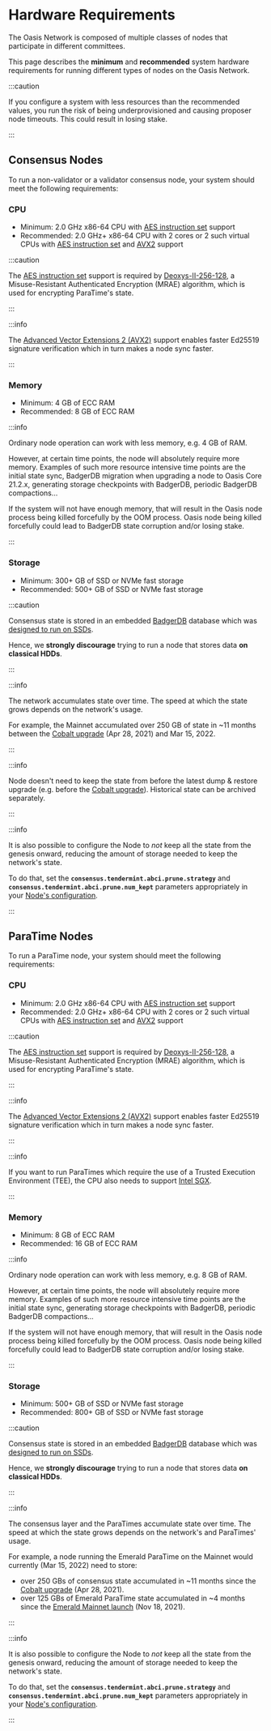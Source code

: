 # Hardware Requirements

The Oasis Network is composed of multiple classes of nodes that participate in
different committees.

This page describes the **minimum** and **recommended** system hardware
requirements for running different types of nodes on the Oasis Network.

:::caution

If you configure a system with less resources than the recommended values, you
run the risk of being underprovisioned and causing proposer node timeouts.
This could result in losing stake.

:::

## Consensus Nodes <a id="suggested-minimum-configurations"></a>

To run a non-validator or a validator consensus node, your system should meet
the following requirements:

### CPU

* Minimum: 2.0 GHz x86-64 CPU with [AES instruction set] support
* Recommended: 2.0 GHz+ x86-64 CPU with 2 cores or 2 such virtual CPUs with
  [AES instruction set] and [AVX2] support

:::caution

The [AES instruction set] support is required by [Deoxys-II-256-128], a
Misuse-Resistant Authenticated Encryption (MRAE) algorithm, which is used for
encrypting ParaTime's state.

:::

:::info

The [Advanced Vector Extensions 2 (AVX2)][AVX2] support enables faster Ed25519
signature verification which in turn makes a node sync faster.

:::

[AES instruction set]: https://en.wikipedia.org/wiki/AES_instruction_set
[Deoxys-II-256-128]: https://sites.google.com/view/deoxyscipher
[AVX2]:
  https://en.wikipedia.org/wiki/Advanced_Vector_Extensions#Advanced_Vector_Extensions_2

### Memory

* Minimum: 4 GB of ECC RAM
* Recommended: 8 GB of ECC RAM

:::info

Ordinary node operation can work with less memory, e.g. 4 GB of RAM.

However, at certain time points, the node will absolutely require more memory.
Examples of such more resource intensive time points are the initial state sync,
BadgerDB migration when upgrading a node to Oasis Core 21.2.x, generating
storage checkpoints with BadgerDB, periodic BadgerDB compactions...

If the system will not have enough memory, that will result in the Oasis node
process being killed forcefully by the OOM process.
Oasis node being killed forcefully could lead to BadgerDB state corruption
and/or losing stake.

:::

### Storage

* Minimum: 300+ GB of SSD or NVMe fast storage
* Recommended: 500+ GB of SSD or NVMe fast storage

:::caution

Consensus state is stored in an embedded [BadgerDB](https://dgraph.io/docs/badger/)
database which was [designed to run on SSDs](https://dgraph.io/docs/badger/design/).

Hence, we **strongly discourage** trying to run a node that stores data
**on classical HDDs**.

:::

:::info

The network accumulates state over time. The speed at which the state grows depends on the network's usage.

For example, the Mainnet accumulated over 250 GB of state in ~11 months between
the [Cobalt upgrade](../../mainnet/cobalt-upgrade.md) (Apr 28, 2021) and Mar 15, 2022.

:::

:::info

Node doesn't need to keep the state from before the latest dump & restore upgrade (e.g. before the [Cobalt upgrade](../../mainnet/cobalt-upgrade.md)). Historical state can be archived separately.

:::

:::info

It is also possible to configure the Node to _not_ keep all the state from the genesis onward, reducing the amount of storage needed to keep the network's state.

To do that, set the **`consensus.tendermint.abci.prune.strategy`** and **`consensus.tendermint.abci.prune.num_kept`** parameters appropriately in your [Node's configuration](../set-up-your-node/run-validator.md#configuring-the-oasis-node).

:::

## ParaTime Nodes

To run a ParaTime node, your system should meet the following requirements:

### CPU

* Minimum: 2.0 GHz x86-64 CPU with [AES instruction set] support
* Recommended: 2.0 GHz+ x86-64 CPU with 2 cores or 2 such virtual CPUs with
  [AES instruction set] and [AVX2] support

:::caution

The [AES instruction set] support is required by [Deoxys-II-256-128], a
Misuse-Resistant Authenticated Encryption (MRAE) algorithm, which is used for
encrypting ParaTime's state.

:::

:::info

The [Advanced Vector Extensions 2 (AVX2)][AVX2] support enables faster Ed25519
signature verification which in turn makes a node sync faster.

:::

[AES instruction set]: https://en.wikipedia.org/wiki/AES_instruction_set
[Deoxys-II-256-128]: https://sites.google.com/view/deoxyscipher
[AVX2]:
  https://en.wikipedia.org/wiki/Advanced_Vector_Extensions#Advanced_Vector_Extensions_2

:::info

If you want to run ParaTimes which require the use of a Trusted Execution
Environment (TEE), the CPU also needs to support [Intel SGX].

:::

[Intel SGX]:
  https://www.intel.com/content/www/us/en/architecture-and-technology/software-guard-extensions.html

### Memory

* Minimum: 8 GB of ECC RAM
* Recommended: 16 GB of ECC RAM

:::info

Ordinary node operation can work with less memory, e.g. 8 GB of RAM.

However, at certain time points, the node will absolutely require more memory.
Examples of such more resource intensive time points are the initial state sync,
generating storage checkpoints with BadgerDB, periodic BadgerDB compactions...

If the system will not have enough memory, that will result in the Oasis node
process being killed forcefully by the OOM process.
Oasis node being killed forcefully could lead to BadgerDB state corruption
and/or losing stake.

:::

### Storage

* Minimum: 500+ GB of SSD or NVMe fast storage
* Recommended: 800+ GB of SSD or NVMe fast storage

:::caution

Consensus state is stored in an embedded [BadgerDB](https://dgraph.io/docs/badger/)
database which was [designed to run on SSDs](https://dgraph.io/docs/badger/design/).

Hence, we **strongly discourage** trying to run a node that stores data
**on classical HDDs**.

:::

:::info

The consensus layer and the ParaTimes accumulate state over time.
The speed at which the state grows depends on the network's and ParaTimes' usage.

For example, a node running the Emerald ParaTime on the Mainnet would currently
(Mar 15, 2022)
need to store:

- over 250 GBs of consensus state accumulated in ~11 months since the
[Cobalt upgrade](../../mainnet/cobalt-upgrade.md) (Apr 28, 2021).
- over 125 GBs of Emerald ParaTime state accumulated in ~4 months since the
[Emerald Mainnet launch](https://medium.com/oasis-protocol-project/oasis-emerald-evm-paratime-is-live-on-mainnet-13afe953a4c9) (Nov 18, 2021).

:::

:::info

It is also possible to configure the Node to _not_ keep all the state from the genesis onward, reducing the amount of storage needed to keep the network's state.

To do that, set the **`consensus.tendermint.abci.prune.strategy`** and **`consensus.tendermint.abci.prune.num_kept`** parameters appropriately in your [Node's configuration](../set-up-your-node/run-validator.md#configuring-the-oasis-node).

:::
